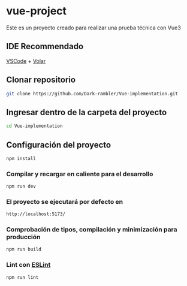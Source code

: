 # vue-project

Este es un proyecto creado para realizar una prueba técnica con Vue3 

##  IDE Recommendado

[VSCode](https://code.visualstudio.com/) + [Volar](https://marketplace.visualstudio.com/items?itemName=Vue.volar) 

## Clonar repositorio

```sh
git clone https://github.com/Dark-rambler/Vue-implementation.git
```

## Ingresar dentro de la carpeta del proyecto

```sh
cd Vue-implementation
```

## Configuración del proyecto

```sh
npm install
```

### Compilar y recargar en caliente para el desarrollo

```sh
npm run dev
```
### El proyecto se ejecutará por defecto en 

```sh
http://localhost:5173/
```


### Comprobación de tipos, compilación y minimización para producción

```sh
npm run build
```

### Lint con [ESLint](https://eslint.org/)

```sh
npm run lint
```
